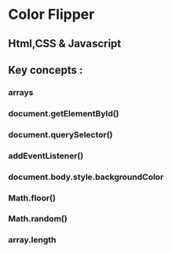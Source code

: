 # Color Flipper
## Html,CSS & Javascript
## Key concepts : 
### arrays
### document.getElementById()
### document.querySelector()
### addEventListener()
### document.body.style.backgroundColor
### Math.floor()
### Math.random()
### array.length


 
